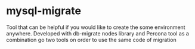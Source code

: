 # mysql-migrate
Tool that can be helpful if you would like to create the some environment anywhere. Developed with db-migrate nodes library and Percona tool as a combination go two tools on order to use the same code of migration
